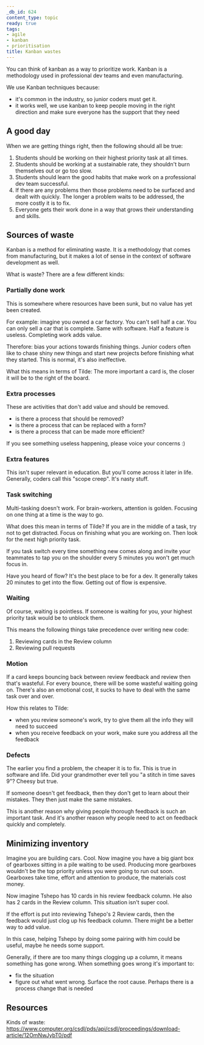 ```yaml
---
_db_id: 624
content_type: topic
ready: true
tags:
- agile
- kanban
- prioritisation
title: Kanban wastes
---
```


You can think of kanban as a way to prioritize work. Kanban is a methodology used in professional dev teams and even manufacturing. 

We use Kanban techniques because:
- it's common in the industry, so junior coders must get it.
- it works well, we use kanban to keep people moving in the right direction and make sure everyone has the support that they need

## A good day

When we are getting things right, then the following should all be true:

1. Students should be working on their highest priority task at all times.
2. Students should be working at a sustainable rate, they shouldn't burn themselves out or go too slow.
3. Students should learn the good habits that make work on a professional dev team successful.
4. If there are any problems then those problems need to be surfaced and dealt with quickly. The longer a problem waits to be addressed, the more costly it is to fix.
5. Everyone gets their work done in a way that grows their understanding and skills.

## Sources of waste

Kanban is a method for eliminating waste. It is a methodology that comes from manufacturing, but it makes a lot of sense in the context of software development as well.

What is waste? There are a few different kinds:

### Partially done work

This is somewhere where resources have been sunk, but no value has yet been created.

For example: imagine you owned a car factory. You can't sell half a car. You can only sell a car that is complete. Same with software. Half a feature is useless. Completing work adds value.

Therefore: bias your actions towards finishing things. Junior coders often like to chase shiny new things and start new projects before finishing what they started. This is normal, it's also ineffective.

What this means in terms of Tilde: The more important a card is, the closer it will be to the right of the board.

### Extra processes

These are activities that don't add value and should be removed.

- is there a process that should be removed?
- is there a process that can be replaced with a form?
- is there a process that can be made more efficient?

If you see something useless happening, please voice your concerns :)

### Extra features

This isn't super relevant in education. But you'll come across it later in life. Generally, coders call this "scope creep". It's nasty stuff.

### Task switching

Multi-tasking doesn't work. For brain-workers, attention is golden. Focusing on one thing at a time is the way to go.

What does this mean in terms of Tilde? If you are in the middle of a task, try not to get distracted. Focus on finishing what you are working on. Then look for the next high priority task.

If you task switch every time something new comes along and invite your teammates to tap you on the shoulder every 5 minutes you won't get much focus in.

Have you heard of flow? It's the best place to be for a dev. It generally takes 20 minutes to get into the flow. Getting out of flow is expensive.

### Waiting

Of course, waiting is pointless. If someone is waiting for you, your highest priority task would be to unblock them.

This means the following things take precedence over writing new code:

1. Reviewing cards in the Review column
2. Reviewing pull requests

### Motion

If a card keeps bouncing back between review feedback and review then that's wasteful. For every bounce, there will be some wasteful waiting going on. There's also an emotional cost, it sucks to have to deal with the same task over and over.

How this relates to Tilde:

- when you review someone's work, try to give them all the info they will need to succeed
- when you receive feedback on your work, make sure you address all the feedback

### Defects

The earlier you find a problem, the cheaper it is to fix. This is true in software and life. Did your grandmother ever tell you "a stitch in time saves 9"? Cheesy but true.

If someone doesn't get feedback, then they don't get to learn about their mistakes. They then just make the same mistakes.

This is another reason why giving people thorough feedback is such an important task. And it's another reason why people need to act on feedback quickly and completely.

## Minimizing inventory

Imagine you are building cars. Cool. Now imagine you have a big giant box of gearboxes sitting in a pile waiting to be used. Producing more gearboxes wouldn't be the top priority unless you were going to run out soon. Gearboxes take time, effort and attention to produce, the materials cost money.

Now imagine Tshepo has 10 cards in his review feedback column. He also has 2 cards in the Review column. This situation isn't super cool.

If the effort is put into reviewing Tshepo's 2 Review cards, then the feedback would just clog up his feedback column. There might be a better way to add value.

In this case, helping Tshepo by doing some pairing with him could be useful, maybe he needs some support.

Generally, if there are too many things clogging up a column, it means something has gone wrong. When something goes wrong it's important to:

- fix the situation
- figure out what went wrong. Surface the root cause. Perhaps there is a process change that is needed

## Resources

Kinds of waste: https://www.computer.org/csdl/pds/api/csdl/proceedings/download-article/12OmNwJybT0/pdf